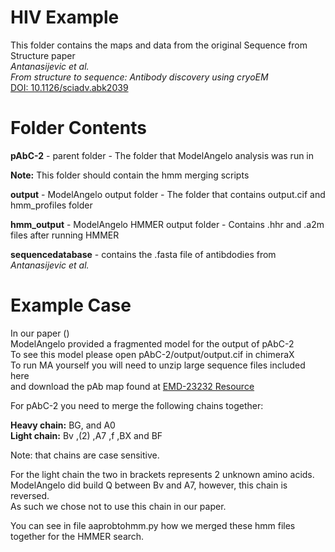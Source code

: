 # HIV Example

This folder contains the maps and data from the original Sequence from Structure paper  
*Antanasijevic et al.*  
*From structure to sequence: Antibody discovery using cryoEM*  
[DOI: 10.1126/sciadv.abk2039](https://doi.org/10.1126/sciadv.abk2039)

# Folder Contents

**pAbC-2** - parent folder - The folder that ModelAngelo analysis was run in  
  
**Note:** This folder should contain the hmm merging scripts  
  
**output** - ModelAngelo output folder - The folder that contains output.cif and hmm_profiles folder  
  
**hmm_output** - ModelAngelo HMMER output folder - Contains .hhr and .a2m files after running HMMER
  
**sequencedatabase** - contains the .fasta file of antibdodies from *Antanasijevic et al.*
  
# Example Case

In our paper ()  
ModelAngelo provided a fragmented model for the output of pAbC-2  
To see this model please open pAbC-2/output/output.cif in chimeraX  
To run MA yourself you will need to unzip large sequence files included here  
and download the pAb map found at [EMD-23232 Resource](https://www.emdataresource.org/EMD-23232)
  
For pAbC-2 you need to merge the following chains together:  
  
**Heavy chain:** BG, and A0  
**Light chain:** Bv ,(2) ,A7 ,f ,BX and BF  
  
Note: that chains are case sensitive.  
  
For the light chain the two in brackets represents 2 unknown amino acids.  
ModelAngelo did build Q between Bv and A7, however, this chain is reversed.  
As such we chose not to use this chain in our paper.  
  
You can see in file aaprobtohmm.py how we merged these hmm files together for the HMMER search.  

